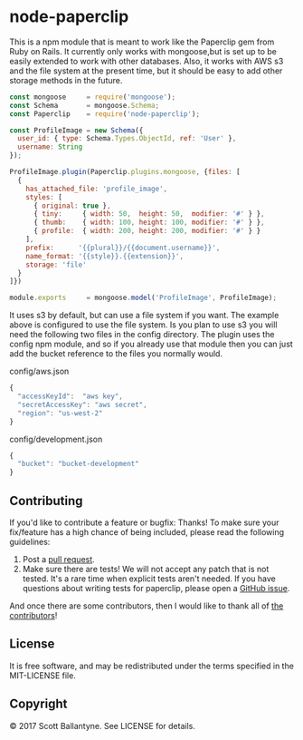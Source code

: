 node-paperclip
=========

This is a npm module that is meant to work like the Paperclip gem from Ruby on Rails. It currently only works with mongoose,but is set up to be easily extended to work with other databases.  Also, it works with AWS s3 and the file system at the present time, but it should be easy to add other storage methods in the future. 

```javascript
const mongoose     = require('mongoose');
const Schema       = mongoose.Schema;
const Paperclip    = require('node-paperclip');

const ProfileImage = new Schema({
  user_id: { type: Schema.Types.ObjectId, ref: 'User' },
  username: String
});

ProfileImage.plugin(Paperclip.plugins.mongoose, {files: [
  { 
    has_attached_file: 'profile_image',
    styles: [
      { original: true },
      { tiny:     { width: 50,  height: 50,  modifier: '#' } },
      { thumb:    { width: 100, height: 100, modifier: '#' } },
      { profile:  { width: 200, height: 200, modifier: '#' } }
    ],
    prefix:      '{{plural}}/{{document.username}}',
    name_format: '{{style}}.{{extension}}',
    storage: 'file'
  }
]})

module.exports     = mongoose.model('ProfileImage', ProfileImage);
```
It uses s3 by default, but can use a file system if you want.  The example above is configured to use the file system.  Is you plan to use s3 you will need the following two files in the config directory.  The plugin uses the config npm module, and so if you already use that module then you can just add the bucket reference to the files you normally would.

config/aws.json
```javascript
{
  "accessKeyId":  "aws key",
  "secretAccessKey": "aws secret",
  "region": "us-west-2"
}
```
config/development.json
```javascript
{
  "bucket": "bucket-development"
}
```


Contributing
------------

If you'd like to contribute a feature or bugfix: Thanks! To make sure your
fix/feature has a high chance of being included, please read the following
guidelines:

1. Post a [pull request](https://github.com/ballantyne/node-paperclip/compare/).
2. Make sure there are tests! We will not accept any patch that is not tested.
   It's a rare time when explicit tests aren't needed. If you have questions
   about writing tests for paperclip, please open a
   [GitHub issue](https://github.com/ballantyne/node-paperclip/issues/new).


And once there are some contributors, then I would like to thank all of [the contributors](https://github.com/ballantyne/node-paperclip/graphs/contributors)!

License
-------

It is free software, and may be redistributed under the terms specified in the MIT-LICENSE file.

Copyright 
-------
© 2017 Scott Ballantyne. See LICENSE for details.

